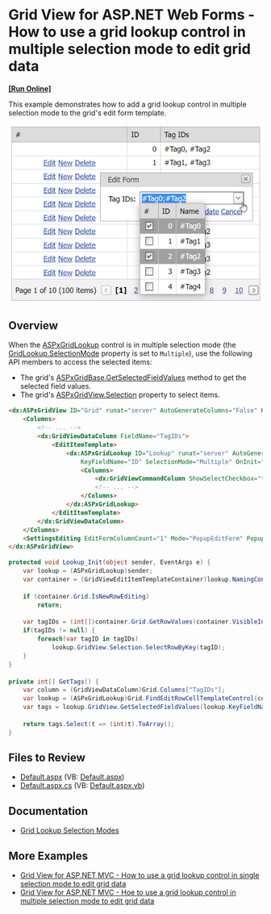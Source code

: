 # Grid View for ASP.NET Web Forms - How to use a grid lookup control in multiple selection mode to edit grid data
<!-- run online -->
**[[Run Online]](https://codecentral.devexpress.com/128543438/)**
<!-- run online end -->

This example demonstrates how to add a grid lookup control in multiple selection mode to the grid's edit form template.

![Grid Lookup in multiple selection mode](multipleSelectionMode.png)

## Overview

When the [ASPxGridLookup](https://docs.devexpress.com/AspNet/DevExpress.Web.ASPxGridLookup) control is in multiple selection mode (the [GridLookup.SelectionMode](https://docs.devexpress.com/AspNet/DevExpress.Web.ASPxGridLookup.SelectionMode) property is set to `Multiple`), use the following API members to access the selected items:

* The grid's [ASPxGridBase.GetSelectedFieldValues](https://docs.devexpress.com/AspNet/DevExpress.Web.ASPxGridBase.GetSelectedFieldValues(System.String--)) method to get the selected field values.
* The grid's [ASPxGridView.Selection](https://docs.devexpress.com/AspNet/DevExpress.Web.ASPxGridView.Selection) property to select items.

```aspx
<dx:ASPxGridView ID="Grid" runat="server" AutoGenerateColumns="False" KeyFieldName="ID" ... >
    <Columns>
        <!-- ... -->
        <dx:GridViewDataColumn FieldName="TagIDs">
            <EditItemTemplate>
                <dx:ASPxGridLookup ID="Lookup" runat="server" AutoGenerateColumns="false" DataSourceID="LookupDataSource"
                    KeyFieldName="ID" SelectionMode="Multiple" OnInit="Lookup_Init" TextFormatString="{1}">
                    <Columns>
                        <dx:GridViewCommandColumn ShowSelectCheckbox="true" VisibleIndex="0" />
                        <!-- ... -->
                    </Columns>
                </dx:ASPxGridLookup>
            </EditItemTemplate>
        </dx:GridViewDataColumn>
    </Columns>
    <SettingsEditing EditFormColumnCount="1" Mode="PopupEditForm" PopupEditFormWidth="200" />
</dx:ASPxGridView>
```

```cs
protected void Lookup_Init(object sender, EventArgs e) {
    var lookup = (ASPxGridLookup)sender;
    var container = (GridViewEditItemTemplateContainer)lookup.NamingContainer;

    if (container.Grid.IsNewRowEditing)
        return;

    var tagIDs = (int[])container.Grid.GetRowValues(container.VisibleIndex, container.Column.FieldName);
    if(tagIDs != null) {
        foreach(var tagID in tagIDs)
            lookup.GridView.Selection.SelectRowByKey(tagID);
    }
}

private int[] GetTags() {
    var column = (GridViewDataColumn)Grid.Columns["TagIDs"];
    var lookup = (ASPxGridLookup)Grid.FindEditRowCellTemplateControl(column, "Lookup");
    var tags = lookup.GridView.GetSelectedFieldValues(lookup.KeyFieldName) as List<object>;

    return tags.Select(t => (int)t).ToArray();
}
```

## Files to Review

* [Default.aspx](./CS/WebSite/Default.aspx) (VB: [Default.aspx](./VB/WebSite/Default.aspx))
* [Default.aspx.cs](./CS/WebSite/Default.aspx.cs) (VB: [Default.aspx.vb](./VB/WebSite/Default.aspx.vb))

## Documentation

* [Grid Lookup Selection Modes](https://docs.devexpress.com/AspNet/9075/components/grid-view/concepts/aspxgridlookup/selection-modes)

## More Examples

* [Grid View for ASP.NET MVC - How to use a grid lookup control in single selection mode to edit grid data](https://github.com/DevExpress-Examples/gridview-how-to-use-gridlookup-with-single-selection-mode-in-editform-t328413)
* [Grid View for ASP.NET MVC - Hoe to use a grid lookup control in multiple selection mode to edit grid data](https://github.com/DevExpress-Examples/gridview-how-to-use-gridlookup-in-editform-in-multiple-selection-mode-t328613)

